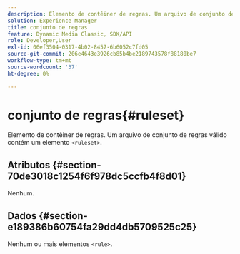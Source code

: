 ```yaml
---
description: Elemento de contêiner de regras. Um arquivo de conjunto de regras válido contém um elemento <ruleset>.
solution: Experience Manager
title: conjunto de regras
feature: Dynamic Media Classic, SDK/API
role: Developer,User
exl-id: 06ef3504-0317-4b02-8457-6b6052c7fd05
source-git-commit: 206e4643e3926cb85b4be2189743578f88180be7
workflow-type: tm+mt
source-wordcount: '37'
ht-degree: 0%

---
```


# conjunto de regras{#ruleset}

Elemento de contêiner de regras. Um arquivo de conjunto de regras válido contém um elemento `<ruleset>`.

## Atributos {#section-70de3018c1254f6f978dc5ccfb4f8d01}

Nenhum.

## Dados {#section-e189386b60754fa29dd4db5709525c25}

Nenhum ou mais elementos `<rule>`.
